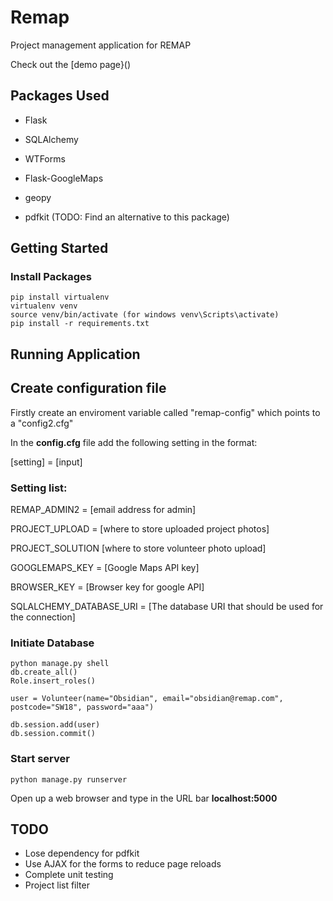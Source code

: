 # Remap

Project management application for REMAP

Check out the [demo page}()

## Packages Used

* Flask
* SQLAlchemy
* WTForms

* Flask-GoogleMaps
* geopy

* pdfkit (TODO: Find an alternative to this package)

## Getting Started

### Install Packages

```
pip install virtualenv
virtualenv venv
source venv/bin/activate (for windows venv\Scripts\activate)
pip install -r requirements.txt
```

## Running Application

## Create configuration file

Firstly create an enviroment variable called "remap-config" which points to a "config2.cfg"

In the **config.cfg** file add the following setting in the format:

[setting] = [input]

### Setting list:

REMAP_ADMIN2 = [email address for admin]

PROJECT_UPLOAD = [where to store uploaded project photos]

PROJECT_SOLUTION [where to store volunteer photo upload]

GOOGLEMAPS_KEY = [Google Maps API key]

BROWSER_KEY = [Browser key for google API]

SQLALCHEMY_DATABASE_URI = [The database URI that should be used for the connection]

### Initiate Database

```
python manage.py shell
db.create_all()
Role.insert_roles()

user = Volunteer(name="Obsidian", email="obsidian@remap.com", postcode="SW18", password="aaa")

db.session.add(user)
db.session.commit()

```
### Start server

```
python manage.py runserver
```
Open up a web browser and type in the URL bar **localhost:5000**

## TODO

* Lose dependency for pdfkit
* Use AJAX for the forms to reduce page reloads
* Complete unit testing
* Project list filter
